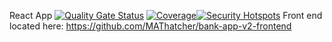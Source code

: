 React App [![Quality Gate Status](https://mthatcher109.ngrok.io/api/project_badges/measure?project=bankappv2backend&metric=alert_status&token=sqb_6e42dd25db9bb9407a5ce65907ecd5d9c076be45)](https://mthatcher109.ngrok.io/dashboard?id=bankappv2backend) [![Coverage](https://mthatcher109.ngrok.io/api/project_badges/measure?project=bankappv2backend&metric=coverage&token=sqb_6e42dd25db9bb9407a5ce65907ecd5d9c076be45)](https://mthatcher109.ngrok.io/dashboard?id=bankappv2backend)[![Security Hotspots](https://mthatcher109.ngrok.io/api/project_badges/measure?project=bankappv2backend&metric=security_hotspots&token=sqb_6e42dd25db9bb9407a5ce65907ecd5d9c076be45)](https://mthatcher109.ngrok.io/dashboard?id=bankappv2backend)
Front end located here: https://github.com/MAThatcher/bank-app-v2-frontend
